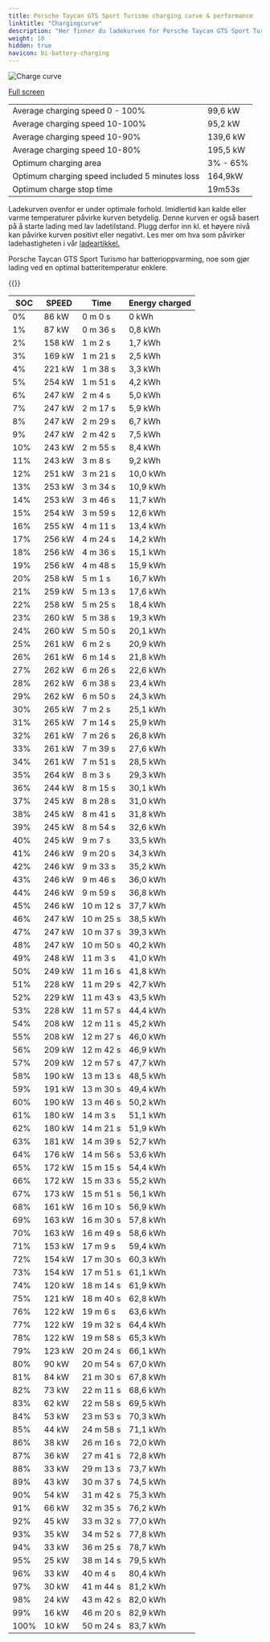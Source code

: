 ```yaml
---
title: Porsche Taycan GTS Sport Turismo charging curve & performance
linktitle: "Chargingcurve"
description: "Her finner du ladekurven for Porsche Taycan GTS Sport Turismo. "
weight: 10
hidden: true
navicon: bi-battery-charging
---
```

<!-- markdownlint-disable MD033 -->
<img src="../chargingcurve.svg" alt="Charge curve" class="img-fluid">

[Full screen](../chargingcurve.svg)


<table class="table table-striped">
<tbody>
<tr>
<td>Average charging speed 0 - 100% </td><td>99,6 kW</td>
</tr>
<tr>
<td>Average charging speed 10-100% </td><td>95,2 kW</td>
</tr>
<tr>
<td>Average charging speed 10-90% </td><td>139,6 kW</td>
</tr>
<tr>
<td>Average charging speed 10-80% </td><td>195,5 kW</td>
</tr>
<tr>
<td>Optimum charging area</td><td>3% - 65%</td>
</tr>
<tr>
<td>Optimum charging speed included 5 minutes loss</td><td>164,9kW</td>
</tr>
<tr>
<td>Optimum charge stop time </td><td>19m53s</td>
</tr>
</tbody>
</table>


Ladekurven ovenfor er under optimale forhold. Imidlertid kan kalde eller varme temperaturer påvirke kurven betydelig. Denne kurven er også basert på å starte lading med lav ladetilstand. Plugg derfor inn kl. et høyere nivå kan påvirke kurven positivt eller negativt. Les mer om hva som påvirker ladehastigheten i vår [ladeartikkel.](../../../../../technology/battery/charging/) 


Porsche Taycan GTS Sport Turismo har batterioppvarming, noe som gjør lading ved en optimal batteritemperatur enklere. 


{{<evkxdisplayaddarticle />}}
<table class="table table-striped">
<thead>
<tr><th>SOC</th><th>SPEED</th><th>Time</th><th>Energy charged</th></tr>
</thead>
<tbody>
<tr>
<td>0%</td><td>86 kW</td><td> 0 m 0 s </td><td>0 kWh </td>
</tr>
<tr>
<td>1%</td><td>87 kW</td><td> 0 m 36 s </td><td>0,8 kWh </td>
</tr>
<tr>
<td>2%</td><td>158 kW</td><td> 1 m 2 s </td><td>1,7 kWh </td>
</tr>
<tr>
<td>3%</td><td>169 kW</td><td> 1 m 21 s </td><td>2,5 kWh </td>
</tr>
<tr>
<td>4%</td><td>221 kW</td><td> 1 m 38 s </td><td>3,3 kWh </td>
</tr>
<tr>
<td>5%</td><td>254 kW</td><td> 1 m 51 s </td><td>4,2 kWh </td>
</tr>
<tr>
<td>6%</td><td>247 kW</td><td> 2 m 4 s </td><td>5,0 kWh </td>
</tr>
<tr>
<td>7%</td><td>247 kW</td><td> 2 m 17 s </td><td>5,9 kWh </td>
</tr>
<tr>
<td>8%</td><td>247 kW</td><td> 2 m 29 s </td><td>6,7 kWh </td>
</tr>
<tr>
<td>9%</td><td>247 kW</td><td> 2 m 42 s </td><td>7,5 kWh </td>
</tr>
<tr>
<td>10%</td><td>243 kW</td><td> 2 m 55 s </td><td>8,4 kWh </td>
</tr>
<tr>
<td>11%</td><td>243 kW</td><td> 3 m 8 s </td><td>9,2 kWh </td>
</tr>
<tr>
<td>12%</td><td>251 kW</td><td> 3 m 21 s </td><td>10,0 kWh </td>
</tr>
<tr>
<td>13%</td><td>253 kW</td><td> 3 m 34 s </td><td>10,9 kWh </td>
</tr>
<tr>
<td>14%</td><td>253 kW</td><td> 3 m 46 s </td><td>11,7 kWh </td>
</tr>
<tr>
<td>15%</td><td>254 kW</td><td> 3 m 59 s </td><td>12,6 kWh </td>
</tr>
<tr>
<td>16%</td><td>255 kW</td><td> 4 m 11 s </td><td>13,4 kWh </td>
</tr>
<tr>
<td>17%</td><td>256 kW</td><td> 4 m 24 s </td><td>14,2 kWh </td>
</tr>
<tr>
<td>18%</td><td>256 kW</td><td> 4 m 36 s </td><td>15,1 kWh </td>
</tr>
<tr>
<td>19%</td><td>256 kW</td><td> 4 m 48 s </td><td>15,9 kWh </td>
</tr>
<tr>
<td>20%</td><td>258 kW</td><td> 5 m 1 s </td><td>16,7 kWh </td>
</tr>
<tr>
<td>21%</td><td>259 kW</td><td> 5 m 13 s </td><td>17,6 kWh </td>
</tr>
<tr>
<td>22%</td><td>258 kW</td><td> 5 m 25 s </td><td>18,4 kWh </td>
</tr>
<tr>
<td>23%</td><td>260 kW</td><td> 5 m 38 s </td><td>19,3 kWh </td>
</tr>
<tr>
<td>24%</td><td>260 kW</td><td> 5 m 50 s </td><td>20,1 kWh </td>
</tr>
<tr>
<td>25%</td><td>261 kW</td><td> 6 m 2 s </td><td>20,9 kWh </td>
</tr>
<tr>
<td>26%</td><td>261 kW</td><td> 6 m 14 s </td><td>21,8 kWh </td>
</tr>
<tr>
<td>27%</td><td>262 kW</td><td> 6 m 26 s </td><td>22,6 kWh </td>
</tr>
<tr>
<td>28%</td><td>262 kW</td><td> 6 m 38 s </td><td>23,4 kWh </td>
</tr>
<tr>
<td>29%</td><td>262 kW</td><td> 6 m 50 s </td><td>24,3 kWh </td>
</tr>
<tr>
<td>30%</td><td>265 kW</td><td> 7 m 2 s </td><td>25,1 kWh </td>
</tr>
<tr>
<td>31%</td><td>265 kW</td><td> 7 m 14 s </td><td>25,9 kWh </td>
</tr>
<tr>
<td>32%</td><td>261 kW</td><td> 7 m 26 s </td><td>26,8 kWh </td>
</tr>
<tr>
<td>33%</td><td>261 kW</td><td> 7 m 39 s </td><td>27,6 kWh </td>
</tr>
<tr>
<td>34%</td><td>261 kW</td><td> 7 m 51 s </td><td>28,5 kWh </td>
</tr>
<tr>
<td>35%</td><td>264 kW</td><td> 8 m 3 s </td><td>29,3 kWh </td>
</tr>
<tr>
<td>36%</td><td>244 kW</td><td> 8 m 15 s </td><td>30,1 kWh </td>
</tr>
<tr>
<td>37%</td><td>245 kW</td><td> 8 m 28 s </td><td>31,0 kWh </td>
</tr>
<tr>
<td>38%</td><td>245 kW</td><td> 8 m 41 s </td><td>31,8 kWh </td>
</tr>
<tr>
<td>39%</td><td>245 kW</td><td> 8 m 54 s </td><td>32,6 kWh </td>
</tr>
<tr>
<td>40%</td><td>245 kW</td><td> 9 m 7 s </td><td>33,5 kWh </td>
</tr>
<tr>
<td>41%</td><td>246 kW</td><td> 9 m 20 s </td><td>34,3 kWh </td>
</tr>
<tr>
<td>42%</td><td>246 kW</td><td> 9 m 33 s </td><td>35,2 kWh </td>
</tr>
<tr>
<td>43%</td><td>246 kW</td><td> 9 m 46 s </td><td>36,0 kWh </td>
</tr>
<tr>
<td>44%</td><td>246 kW</td><td> 9 m 59 s </td><td>36,8 kWh </td>
</tr>
<tr>
<td>45%</td><td>246 kW</td><td> 10 m 12 s </td><td>37,7 kWh </td>
</tr>
<tr>
<td>46%</td><td>247 kW</td><td> 10 m 25 s </td><td>38,5 kWh </td>
</tr>
<tr>
<td>47%</td><td>247 kW</td><td> 10 m 37 s </td><td>39,3 kWh </td>
</tr>
<tr>
<td>48%</td><td>247 kW</td><td> 10 m 50 s </td><td>40,2 kWh </td>
</tr>
<tr>
<td>49%</td><td>248 kW</td><td> 11 m 3 s </td><td>41,0 kWh </td>
</tr>
<tr>
<td>50%</td><td>249 kW</td><td> 11 m 16 s </td><td>41,8 kWh </td>
</tr>
<tr>
<td>51%</td><td>228 kW</td><td> 11 m 29 s </td><td>42,7 kWh </td>
</tr>
<tr>
<td>52%</td><td>229 kW</td><td> 11 m 43 s </td><td>43,5 kWh </td>
</tr>
<tr>
<td>53%</td><td>228 kW</td><td> 11 m 57 s </td><td>44,4 kWh </td>
</tr>
<tr>
<td>54%</td><td>208 kW</td><td> 12 m 11 s </td><td>45,2 kWh </td>
</tr>
<tr>
<td>55%</td><td>208 kW</td><td> 12 m 27 s </td><td>46,0 kWh </td>
</tr>
<tr>
<td>56%</td><td>209 kW</td><td> 12 m 42 s </td><td>46,9 kWh </td>
</tr>
<tr>
<td>57%</td><td>209 kW</td><td> 12 m 57 s </td><td>47,7 kWh </td>
</tr>
<tr>
<td>58%</td><td>190 kW</td><td> 13 m 13 s </td><td>48,5 kWh </td>
</tr>
<tr>
<td>59%</td><td>191 kW</td><td> 13 m 30 s </td><td>49,4 kWh </td>
</tr>
<tr>
<td>60%</td><td>190 kW</td><td> 13 m 46 s </td><td>50,2 kWh </td>
</tr>
<tr>
<td>61%</td><td>180 kW</td><td> 14 m 3 s </td><td>51,1 kWh </td>
</tr>
<tr>
<td>62%</td><td>180 kW</td><td> 14 m 21 s </td><td>51,9 kWh </td>
</tr>
<tr>
<td>63%</td><td>181 kW</td><td> 14 m 39 s </td><td>52,7 kWh </td>
</tr>
<tr>
<td>64%</td><td>176 kW</td><td> 14 m 56 s </td><td>53,6 kWh </td>
</tr>
<tr>
<td>65%</td><td>172 kW</td><td> 15 m 15 s </td><td>54,4 kWh </td>
</tr>
<tr>
<td>66%</td><td>172 kW</td><td> 15 m 33 s </td><td>55,2 kWh </td>
</tr>
<tr>
<td>67%</td><td>173 kW</td><td> 15 m 51 s </td><td>56,1 kWh </td>
</tr>
<tr>
<td>68%</td><td>161 kW</td><td> 16 m 10 s </td><td>56,9 kWh </td>
</tr>
<tr>
<td>69%</td><td>163 kW</td><td> 16 m 30 s </td><td>57,8 kWh </td>
</tr>
<tr>
<td>70%</td><td>163 kW</td><td> 16 m 49 s </td><td>58,6 kWh </td>
</tr>
<tr>
<td>71%</td><td>153 kW</td><td> 17 m 9 s </td><td>59,4 kWh </td>
</tr>
<tr>
<td>72%</td><td>154 kW</td><td> 17 m 30 s </td><td>60,3 kWh </td>
</tr>
<tr>
<td>73%</td><td>154 kW</td><td> 17 m 51 s </td><td>61,1 kWh </td>
</tr>
<tr>
<td>74%</td><td>120 kW</td><td> 18 m 14 s </td><td>61,9 kWh </td>
</tr>
<tr>
<td>75%</td><td>121 kW</td><td> 18 m 40 s </td><td>62,8 kWh </td>
</tr>
<tr>
<td>76%</td><td>122 kW</td><td> 19 m 6 s </td><td>63,6 kWh </td>
</tr>
<tr>
<td>77%</td><td>122 kW</td><td> 19 m 32 s </td><td>64,4 kWh </td>
</tr>
<tr>
<td>78%</td><td>122 kW</td><td> 19 m 58 s </td><td>65,3 kWh </td>
</tr>
<tr>
<td>79%</td><td>123 kW</td><td> 20 m 24 s </td><td>66,1 kWh </td>
</tr>
<tr>
<td>80%</td><td>90 kW</td><td> 20 m 54 s </td><td>67,0 kWh </td>
</tr>
<tr>
<td>81%</td><td>84 kW</td><td> 21 m 30 s </td><td>67,8 kWh </td>
</tr>
<tr>
<td>82%</td><td>73 kW</td><td> 22 m 11 s </td><td>68,6 kWh </td>
</tr>
<tr>
<td>83%</td><td>62 kW</td><td> 22 m 58 s </td><td>69,5 kWh </td>
</tr>
<tr>
<td>84%</td><td>53 kW</td><td> 23 m 53 s </td><td>70,3 kWh </td>
</tr>
<tr>
<td>85%</td><td>44 kW</td><td> 24 m 58 s </td><td>71,1 kWh </td>
</tr>
<tr>
<td>86%</td><td>38 kW</td><td> 26 m 16 s </td><td>72,0 kWh </td>
</tr>
<tr>
<td>87%</td><td>36 kW</td><td> 27 m 41 s </td><td>72,8 kWh </td>
</tr>
<tr>
<td>88%</td><td>33 kW</td><td> 29 m 13 s </td><td>73,7 kWh </td>
</tr>
<tr>
<td>89%</td><td>43 kW</td><td> 30 m 37 s </td><td>74,5 kWh </td>
</tr>
<tr>
<td>90%</td><td>54 kW</td><td> 31 m 42 s </td><td>75,3 kWh </td>
</tr>
<tr>
<td>91%</td><td>66 kW</td><td> 32 m 35 s </td><td>76,2 kWh </td>
</tr>
<tr>
<td>92%</td><td>45 kW</td><td> 33 m 32 s </td><td>77,0 kWh </td>
</tr>
<tr>
<td>93%</td><td>35 kW</td><td> 34 m 52 s </td><td>77,8 kWh </td>
</tr>
<tr>
<td>94%</td><td>33 kW</td><td> 36 m 25 s </td><td>78,7 kWh </td>
</tr>
<tr>
<td>95%</td><td>25 kW</td><td> 38 m 14 s </td><td>79,5 kWh </td>
</tr>
<tr>
<td>96%</td><td>33 kW</td><td> 40 m 4 s </td><td>80,4 kWh </td>
</tr>
<tr>
<td>97%</td><td>30 kW</td><td> 41 m 44 s </td><td>81,2 kWh </td>
</tr>
<tr>
<td>98%</td><td>24 kW</td><td> 43 m 42 s </td><td>82,0 kWh </td>
</tr>
<tr>
<td>99%</td><td>16 kW</td><td> 46 m 20 s </td><td>82,9 kWh </td>
</tr>
<tr>
<td>100%</td><td>10 kW</td><td> 50 m 24 s </td><td>83,7 kWh </td>
</tr>
</tbody>
</table>

